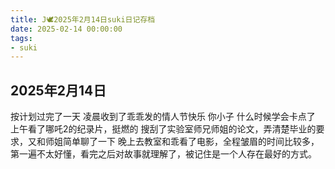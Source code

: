 ```yaml
---
title: J🕊️2025年2月14日suki日记存档
date: 2025-02-14 00:00:00
tags:
- suki
---
```


## 2025年2月14日

按计划过完了一天
凌晨收到了乖乖发的情人节快乐
你小子 什么时候学会卡点了
上午看了哪吒2的纪录片，挺燃的
搜刮了实验室师兄师姐的论文，弄清楚毕业的要求，又和师姐简单聊了一下
晚上去教室和乖看了电影，全程皱眉的时间比较多，第一遍不太好懂，看完之后对故事就理解了，被记住是一个人存在最好的方式。
